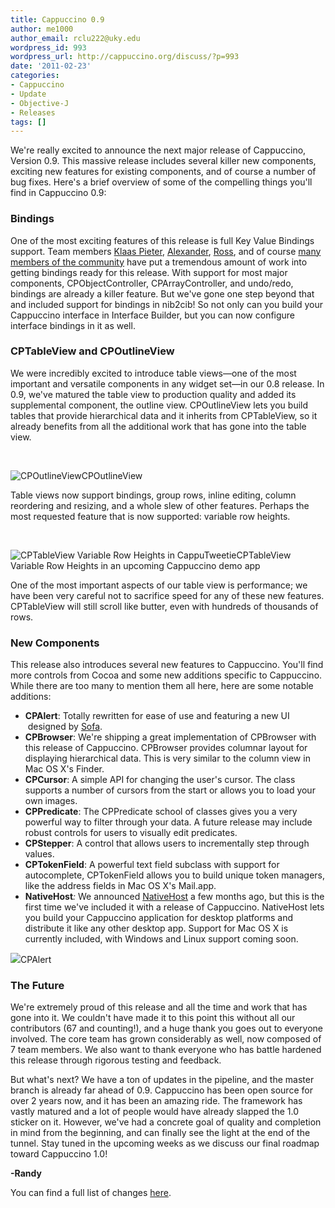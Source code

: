 ```yaml
---
title: Cappuccino 0.9
author: me1000
author_email: rclu222@uky.edu
wordpress_id: 993
wordpress_url: http://cappuccino.org/discuss/?p=993
date: '2011-02-23'
categories:
- Cappuccino
- Update
- Objective-J
- Releases
tags: []
---
```



We're really excited to announce the next major release of Cappuccino, Version 0.9. This massive release includes several killer new components, exciting new features for existing components, and of course a number of bug fixes. Here's a brief overview of some of the compelling things you'll find in Cappuccino 0.9:   

### Bindings

 One of the most exciting features of this release is full Key Value Bindings support. Team members&nbsp;[Klaas Pieter](http://github.com/klaaspieter),&nbsp;[Alexander](http://github.com/aljungberg),&nbsp;[Ross](http://github.com/boucher), and of course&nbsp;[many members of the community](https://github.com/280north/cappuccino/contributors) have put a tremendous amount of work into getting bindings ready for this release.&nbsp;With support for most major components, CPObjectController, CPArrayController, and undo/redo, bindings are already a killer feature. But we've gone one step beyond that and included support for bindings in nib2cib! So not only can you build your Cappuccino interface in Interface Builder, but you can now configure interface bindings in it as well.   

### CPTableView and CPOutlineView

 We were incredibly excited to introduce table views&mdash;one of the most important and versatile components in any widget set&mdash;in our 0.8 release. In 0.9, we've matured the table view to production quality and added its supplemental component, the outline view. CPOutlineView lets you build tables that provide hierarchical data and it inherits from CPTableView, so it already benefits from all the additional work that has gone into the table view.

&nbsp;   

![CPOutlineView](http://cappuccino.org/discuss/wp-content/uploads/2011/02/Screen-shot-2011-02-23-at-12.00.06-PM1.png)CPOutlineView

 Table views now support bindings, group rows, inline editing, column reordering and resizing, and a whole slew of other features. Perhaps the most requested feature that is now supported: variable row heights.

&nbsp;   

![CPTableView Variable Row Heights in CappuTweetie](http://cappuccino.org/discuss/wp-content/uploads/2011/02/variable-row-heights1.png)CPTableView Variable Row Heights in an upcoming Cappuccino demo app

 One of the most important aspects of our table view is performance; we have been very careful not to sacrifice speed for any of these new features. CPTableView will still scroll like butter, even with hundreds of thousands of rows.   

### New Components

 This release also introduces several new features to Cappuccino. You'll find more controls from Cocoa and some new additions specific to Cappuccino. While there are too many to mention them all here, here are some notable additions:   

* **CPAlert**: Totally rewritten for ease of use and featuring a new UI &nbsp;designed by [Sofa](http://madebysofa.com/).
* **CPBrowser**: We're shipping a great implementation of CPBrowser with this release of Cappuccino. CPBrowser provides columnar layout for displaying hierarchical data. This is very similar to the column view in Mac OS X's Finder.
* **CPCursor**: A simple API for changing the user's cursor. The class supports a number of cursors from the start or allows you to load your own images.
* **CPPredicate**: The CPPredicate school of classes gives you a very powerful way to filter through your data. A future release may include robust controls for users to visually edit predicates.
* **CPStepper**: A control that allows users to incrementally step through values.
* **CPTokenField**: A powerful text field subclass with support for autocomplete, CPTokenField allows you to build unique token managers, like the address fields in Mac OS X's Mail.app.
* **NativeHost**_:_ We announced [NativeHost](http://cappuccino.org/discuss/2010/05/13/nativehost-run-your-cappuccino-applications-on-the-desktop/) a few months ago, but this is the first time we've included it with a release of Cappuccino. NativeHost lets you build your Cappuccino application for desktop platforms and distribute it like any other desktop app. Support for Mac OS X is currently included, with Windows and Linux support coming soon.

[](http://cappuccino.org/discuss/wp-content/uploads/2011/02/CPAlert.png)![](http://cappuccino.org/discuss/wp-content/uploads/2011/02/CPAlert1.png)CPAlert

### The Future

 We're extremely proud of this release and all the time and work that has gone into it. We couldn't have made it to this point this without all our contributors (67 and counting!), and a huge thank you goes out to everyone involved. The core team has grown considerably as well, now composed of 7 team members. We also want to thank everyone who has battle hardened this release through rigorous testing and feedback.

But what's next? We have a ton of updates in the pipeline, and the master branch is already far ahead of 0.9. Cappuccino has been open source for over 2 years now, and it has been an amazing ride. The framework has vastly matured and a lot of people would have already slapped the 1.0 sticker on it. However, we've had a concrete goal of quality and completion in mind from the beginning, and can finally see the light at the end of the tunnel. Stay tuned in the upcoming weeks as we discuss our final roadmap toward Cappuccino 1.0!

**-Randy**

You can find a full list of changes&nbsp;[here](http://cappuccino.org/files/v0.9.0-changelog.txt).



